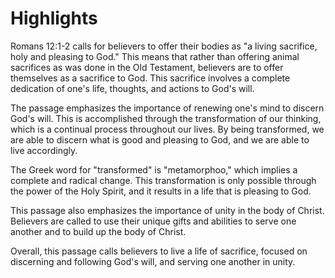 # Highlights

Romans 12:1-2 calls for believers to offer their bodies as "a living sacrifice, holy and pleasing to God." This means that rather than offering animal sacrifices as was done in the Old Testament, believers are to offer themselves as a sacrifice to God. This sacrifice involves a complete dedication of one's life, thoughts, and actions to God's will.

The passage emphasizes the importance of renewing one's mind to discern God's will. This is accomplished through the transformation of our thinking, which is a continual process throughout our lives. By being transformed, we are able to discern what is good and pleasing to God, and we are able to live accordingly.

The Greek word for "transformed" is "metamorphoo," which implies a complete and radical change. This transformation is only possible through the power of the Holy Spirit, and it results in a life that is pleasing to God.

This passage also emphasizes the importance of unity in the body of Christ. Believers are called to use their unique gifts and abilities to serve one another and to build up the body of Christ.

Overall, this passage calls believers to live a life of sacrifice, focused on discerning and following God's will, and serving one another in unity.
